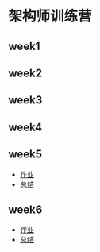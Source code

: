 # 架构师训练营

## week1

## week2

## week3

## week4

## week5

- [作业](../作业.md)
- [总结](../总结.md)

## week6

- [作业](week6/homework.md)
- [总结](week6/summary.md)

